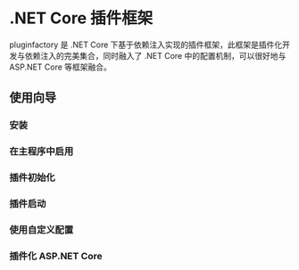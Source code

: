 # .NET Core 插件框架

pluginfactory 是 .NET Core 下基于依赖注入实现的插件框架，此框架是插件化开发与依赖注入的完美集合，同时融入了 .NET Core 中的配置机制，可以很好地与 ASP.NET Core 等框架融合。

## 使用向导

### 安装

### 在主程序中启用

### 插件初始化

### 插件启动

### 使用自定义配置

### 插件化 ASP.NET Core
